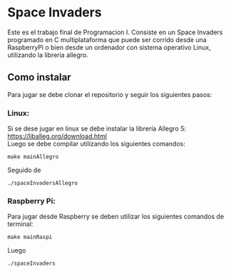 # Space Invaders
Este es el trabajo final de Programacion I. Consiste en un Space Invaders programado en C multiplataforma que puede ser corrido desde una RaspberryPi o bien desde un ordenador con sistema operativo Linux, utilizando la libreria allegro.

## Como instalar
Para jugar se debe clonar el repositorio y seguir los siguientes pasos:

### Linux:
Si se dese jugar en linux se debe instalar la librería Allegro 5: https://liballeg.org/download.html        
Luego se debe compilar utilizando los siguientes comandos:
```
make mainAllegro
```
Seguido de
```
./spaceInvadersAllegro
```

### Raspberry Pi:
Para jugar desde Raspberry se deben utilizar los siguientes comandos de terminal:
```
make mainRaspi
```
Luego
```
./spaceInvaders
```
